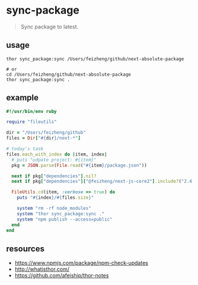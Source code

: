# sync-package
> Sync package to latest.

## usage
```shell
thor sync_package:sync /Users/feizheng/github/next-absolute-package

# or 
cd /Users/feizheng/github/next-absolute-package
thor sync_package:sync .
```

## example
```rb
#!/usr/bin/env ruby

require "fileutils"

dir = "/Users/feizheng/github"
files = Dir["#{dir}/next-*"]

# today's task
files.each_with_index do |item, index|
  # puts "udpate project: #{item}"
  pkg = JSON.parse(File.read("#{item}/package.json"))

  next if pkg["dependencies"].nil?
  next if pkg["dependencies"]["@feizheng/next-js-core2"].include?("2.4.")

  FileUtils.cd(item, :verbose => true) do
    puts "#{index}/#{files.size}"

    system "rm -rf node_modules"
    system "thor sync_package:sync ."
    system "npm publish --access=public"
  end
end
```


## resources
- https://www.npmjs.com/package/npm-check-updates
- http://whatisthor.com/
- https://github.com/afeiship/thor-notes
